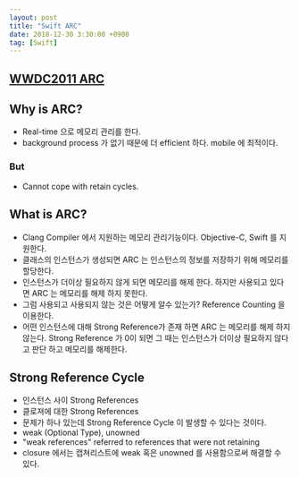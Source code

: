```yaml
---
layout: post
title: "Swift ARC"
date: 2018-12-30 3:30:00 +0900
tag: [Swift]
---
```



## [WWDC2011 ARC](https://developer.apple.com/videos/play/wwdc2011/323/)

## Why is ARC?

- Real-time 으로 메모리 관리를 한다.
- background process 가 없기 때문에 더 efficient 하다.  mobile 에 최적이다.

### But

- Cannot cope with retain cycles.

## What is ARC?

- Clang Compiler 에서 지원하는 메모리 관리기능이다. Objective-C, Swift 를 지원한다.
- 클래스의 인스턴스가 생성되면 ARC 는 인스턴스의 정보를 저장하기 위해 메모리를 할당한다.
- 인스턴스가 더이상 필요하지 않게 되면 메모리를 해제 한다. 하지만 사용되고 있다면 ARC 는 메모리를 해제 하지 못한다.
- 그럼 사용되고 사용되지 않는 것은 어떻게 알수 있는가? Reference Counting 을 이용한다.
- 어떤 인스턴스에 대해 Strong Reference가 존재 하면 ARC 는 메모리를 해제 하지 않는다. Strong Reference 가 0이 되면 그 때는 인스턴스가 더이상 필요하지 않다고 판단 하고 메모리를 해제한다.

## Strong Reference Cycle

- 인스턴스 사이 Strong References 
- 클로져에 대한 Strong References 
- 문제가 하나 있는데 Strong Reference Cycle 이 발생할 수 있다는 것이다.
- weak (Optional Type), unowned
- "weak references" referred to references that were not retaining
- closure 에서는 캡쳐리스트에 weak 혹은 unowned 를 사용함으로써 해결할 수 있다.

